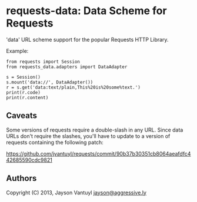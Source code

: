 requests-data: Data Scheme for Requests
=======================================

'data' URL scheme support for the popular Requests HTTP Library.

Example:

    from requests import Session
    from requests_data.adapters import DataAdapter

    s = Session()
    s.mount('data://', DataAdapter())
    r = s.get('data:text/plain,This%20is%20some%text.')
    print(r.code)
    print(r.content)


Caveats
-------

Some versions of requests require a double-slash in any URL.  Since data URLs
don't require the slashes, you'll have to update to a version of requests
containing the following patch:

https://github.com/jvantuyl/requests/commit/90b37b30351cb8064aeafdfc442685590cdc9821


Authors
--------
Copyright (C) 2013, Jayson Vantuyl <jayson@aggressive.ly>
